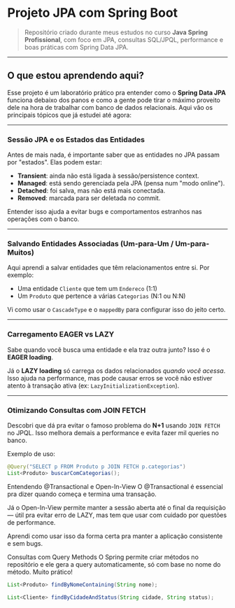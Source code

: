 #  Projeto JPA com Spring Boot  
> Repositório criado durante meus estudos no curso **Java Spring Profissional**, com foco em JPA, consultas SQL/JPQL, performance e boas práticas com Spring Data JPA.

---

##  O que estou aprendendo aqui?

Esse projeto é um laboratório prático pra entender como o **Spring Data JPA** funciona debaixo dos panos e como a gente pode tirar o máximo proveito dele na hora de trabalhar com banco de dados relacionais. Aqui vão os principais tópicos que já estudei até agora:

---

###  Sessão JPA e os Estados das Entidades

Antes de mais nada, é importante saber que as entidades no JPA passam por "estados". Elas podem estar:

- **Transient**: ainda não está ligada à sessão/persistence context.
- **Managed**: está sendo gerenciada pela JPA (pensa num "modo online").
- **Detached**: foi salva, mas não está mais conectada.
- **Removed**: marcada para ser deletada no commit.

Entender isso ajuda a evitar bugs e comportamentos estranhos nas operações com o banco.

---

###  Salvando Entidades Associadas (Um-para-Um / Um-para-Muitos)

Aqui aprendi a salvar entidades que têm relacionamentos entre si. Por exemplo:

- Uma entidade `Cliente` que tem um `Endereco` (1:1)
- Um `Produto` que pertence a várias `Categorias` (N:1 ou N:N)

Vi como usar o `CascadeType` e o `mappedBy` para configurar isso do jeito certo.

---

###  Carregamento EAGER vs LAZY

Sabe quando você busca uma entidade e ela traz outra junto? Isso é o **EAGER loading**.

Já o **LAZY loading** só carrega os dados relacionados *quando você acessa*. Isso ajuda na performance, mas pode causar erros se você não estiver atento à transação ativa (ex: `LazyInitializationException`).

---

###  Otimizando Consultas com JOIN FETCH

Descobri que dá pra evitar o famoso problema do **N+1** usando `JOIN FETCH` no JPQL. Isso melhora demais a performance e evita fazer mil queries no banco.

Exemplo de uso:

```java
@Query("SELECT p FROM Produto p JOIN FETCH p.categorias")
List<Produto> buscarComCategorias();
````
Entendendo @Transactional e Open-In-View
O @Transactional é essencial pra dizer quando começa e termina uma transação.

Já o Open-In-View permite manter a sessão aberta até o final da requisição — útil pra evitar erro de LAZY, mas tem que usar com cuidado por questões de performance.

Aprendi como usar isso da forma certa pra manter a aplicação consistente e sem bugs.

Consultas com Query Methods
O Spring permite criar métodos no repositório e ele gera a query automaticamente, só com base no nome do método. Muito prático!
```java
List<Produto> findByNomeContaining(String nome);
````
```java
List<Cliente> findByCidadeAndStatus(String cidade, String status);
